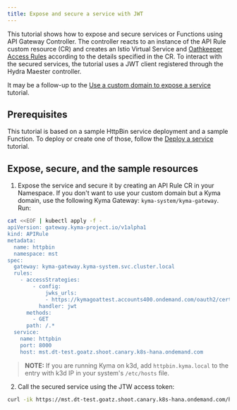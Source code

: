 ```yaml
---
title: Expose and secure a service with JWT
---
```


This tutorial shows how to expose and secure services or Functions using API Gateway Controller. The controller reacts to an instance of the API Rule custom resource (CR) and creates an Istio Virtual Service and [Oathkeeper Access Rules](https://www.ory.sh/docs/oathkeeper/api-access-rules) according to the details specified in the CR. To interact with the secured services, the tutorial uses a JWT client registered through the Hydra Maester controller.

It may be a follow-up to the [Use a custom domain to expose a service](./apix-01-own-domain.md) tutorial.

## Prerequisites

This tutorial is based on a sample HttpBin service deployment and a sample Function. To deploy or create one of those, follow the [Deploy a service](./apix-02-deploy-service.md) tutorial.

## Expose, secure, and the sample resources

1. Expose the service and secure it by creating an API Rule CR in your Namespace. If you don't want to use your custom domain but a Kyma domain, use the following Kyma Gateway: `kyma-system/kyma-gateway`. Run:

```bash
cat <<EOF | kubectl apply -f -
apiVersion: gateway.kyma-project.io/v1alpha1
kind: APIRule
metadata:
  name: httpbin
  namespace: mst
spec:
  gateway: kyma-gateway.kyma-system.svc.cluster.local
  rules:
    - accessStrategies:
        - config:
            jwks_urls:
            - https://kymagoattest.accounts400.ondemand.com/oauth2/certs
          handler: jwt
      methods:
        - GET
      path: /.*
  service:
    name: httpbin
    port: 8000
    host: mst.dt-test.goatz.shoot.canary.k8s-hana.ondemand.com
```

>**NOTE:** If you are running Kyma on k3d, add `httpbin.kyma.local` to the entry with k3d IP in your system's `/etc/hosts` file.

2. Call the secured service using the JTW access token:

```bash
curl -ik https://mst.dt-test.goatz.shoot.canary.k8s-hana.ondemand.com/headers -H "Authorization: Bearer $ACCESS_TOKEN"
```
